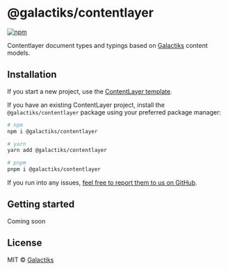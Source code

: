 # @galactiks/contentlayer

[![npm](https://img.shields.io/npm/v/@galactiks/contentlayer)](https://www.npmjs.com/package/@galactiks/contentlayer)

Contentlayer document types and typings based on [Galactiks](https://www.galactiks.com) content models.

## Installation

If you start a new project, use the [ContentLayer template](https://github.com/thegalactiks/contentlayer-template).

If you have an existing ContentLayer project, install the `@galactiks/contentlayer` package using your preferred package manager:

```sh
# npm
npm i @galactiks/contentlayer

# yarn
yarn add @galactiks/contentlayer

# pnpm
pnpm i @galactiks/contentlayer
```

If you run into any issues, [feel free to report them to us on GitHub](https://github.com/thegalactiks/explorer/issues).

## Getting started

Coming soon

## License

MIT © [Galactiks](https://www.galactiks.com)
